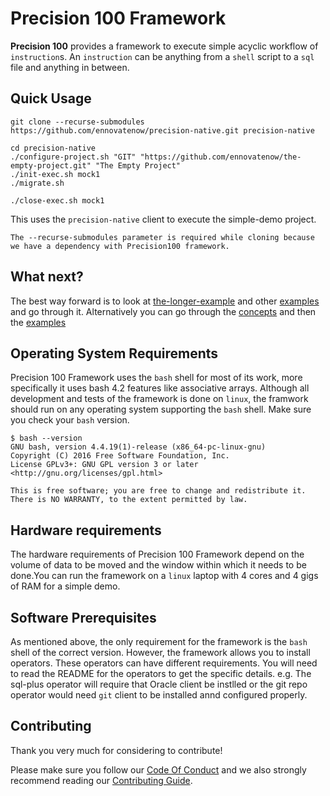 # Precision 100 Framework
**Precision 100** provides a framework to execute simple acyclic workflow of `instruction`s. An `instruction` can be anything from a `shell` script to a `sql` file and anything in between. 

## Quick Usage
```
git clone --recurse-submodules https://github.com/ennovatenow/precision-native.git precision-native

cd precision-native
./configure-project.sh "GIT" "https://github.com/ennovatenow/the-empty-project.git" "The Empty Project"
./init-exec.sh mock1
./migrate.sh

./close-exec.sh mock1
```

This uses the `precision-native` client to execute the simple-demo project.

```
The --recurse-submodules parameter is required while cloning because we have a dependency with Precision100 framework.
```

## What next?
The best way forward is to look at [the-longer-example](./the-longer-example.md) and other [examples](./examples.md) and go through it. Alternatively you can go through the [concepts](./concepts.md) and then the [examples](./examples.md)


## Operating System Requirements
Precision 100 Framework uses the `bash` shell for most of its work, more specifically it uses bash 4.2 features like associative arrays. Although all development and tests of the framework is done on `linux`, the framwork should run on any operating system supporting the `bash` shell.
Make sure you check your `bash` version.

```
$ bash --version
GNU bash, version 4.4.19(1)-release (x86_64-pc-linux-gnu)
Copyright (C) 2016 Free Software Foundation, Inc.
License GPLv3+: GNU GPL version 3 or later <http://gnu.org/licenses/gpl.html>

This is free software; you are free to change and redistribute it.
There is NO WARRANTY, to the extent permitted by law.
```

## Hardware requirements
The hardware requirements of Precision 100 Framework depend on the volume of data to be moved and the window within which it needs to be done.You can run the framework on a `linux` laptop with 4 cores and 4 gigs of RAM for a simple demo. 

## Software Prerequisites
As mentioned above, the only requirement for the framework is the `bash` shell of the correct version. However, the framework allows you to install operators. These operators can have different requirements. You will need to read the README for the operators to get the specific details. e.g. The sql-plus operator will require that Oracle client be instlled or the git repo operator would need `git` client to be installed annd configured properly.

## Contributing
Thank you very much for considering to contribute!

Please make sure you follow our [Code Of Conduct](CODE_OF_CONDUCT.md) and we also strongly recommend reading our [Contributing Guide](CONTRIBUTING.md).
